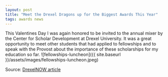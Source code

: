 ```yaml
---
layout: post
title: "Meet the Drexel Dragons up for the Biggest Awards This Year"
tags: awards news
---
```


This Valentines Day I was again honored to be invited to the annual mixer by the Center for Scholar Development at Drexel University. It was a great opportunity to meet other students that had applied to fellowships and to speak with the Provost about the importance of these scholarships for my education so far.
![fellowships-luncheon]({{ site.baseurl }}/assets/images/fellowships-luncheon.jpeg)

Source: [DrexelNOW article](http://drexel.edu/now/archive/2018/March/Meet-the-Drexel-Dragons-up-for-the-Biggest-Awards-This-Year/)
